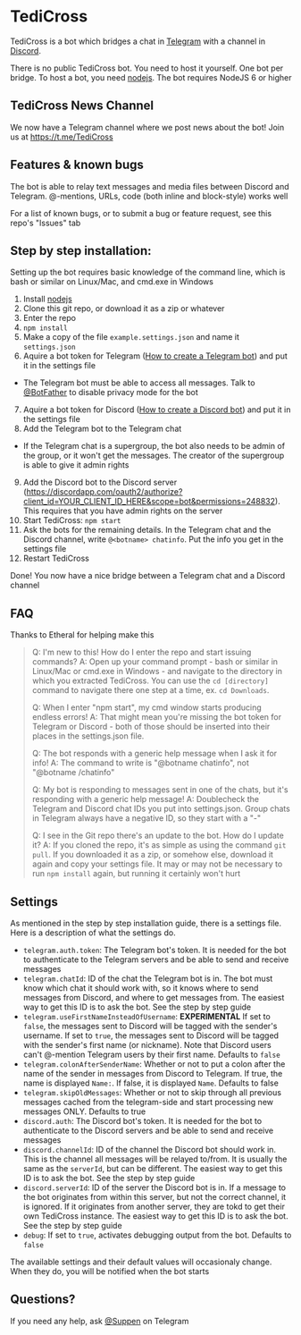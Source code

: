 TediCross
=========
TediCross is a bot which bridges a chat in [Telegram](https://telegram.org) with a channel in [Discord](https://discordapp.com/).

There is no public TediCross bot. You need to host it yourself. One bot per bridge. To host a bot, you need [nodejs](https://nodejs.org). The bot requires NodeJS 6 or higher


TediCross News Channel
----------------------

We now have a Telegram channel where we post news about the bot! Join us at https://t.me/TediCross


Features & known bugs
---------------------

The bot is able to relay text messages and media files between Discord and Telegram. @-mentions, URLs, code (both inline and block-style) works well

For a list of known bugs, or to submit a bug or feature request, see this repo's "Issues" tab


Step by step installation:
--------------------------
Setting up the bot requires basic knowledge of the command line, which is bash or similar on Linux/Mac, and cmd.exe in Windows

 1. Install [nodejs](https://nodejs.org)
 2. Clone this git repo, or download it as a zip or whatever
 3. Enter the repo
 4. `npm install`
 5. Make a copy of the file `example.settings.json` and name it `settings.json`
 6. Aquire a bot token for Telegram ([How to create a Telegram bot](https://core.telegram.org/bots#3-how-do-i-create-a-bot)) and put it in the settings file
   - The Telegram bot must be able to access all messages. Talk to [@BotFather](https://t.me/BotFather) to disable privacy mode for the bot
 7. Aquire a bot token for Discord ([How to create a Discord bot](https://github.com/reactiflux/discord-irc/wiki/Creating-a-discord-bot-&-getting-a-token)) and put it in the settings file
 8. Add the Telegram bot to the Telegram chat
   - If the Telegram chat is a supergroup, the bot also needs to be admin of the group, or it won't get the messages. The creator of the supergroup is able to give it admin rights
 9. Add the Discord bot to the Discord server (https://discordapp.com/oauth2/authorize?client_id=YOUR_CLIENT_ID_HERE&scope=bot&permissions=248832). This requires that you have admin rights on the server
 10. Start TediCross: `npm start`
 11. Ask the bots for the remaining details. In the Telegram chat and the Discord channel, write `@<botname> chatinfo`. Put the info you get in the settings file
 12. Restart TediCross

Done! You now have a nice bridge between a Telegram chat and a Discord channel

FAQ
---

Thanks to Etheral for helping make this

> Q: I'm new to this! How do I enter the repo and start issuing commands?
> A: Open up your command prompt - bash or similar in Linux/Mac or cmd.exe in Windows - and navigate to the directory in which you extracted TediCross. You can use the `cd [directory]` command to navigate there one step at a time, ex. `cd Downloads`. 
> 
> Q: When I enter "npm start", my cmd window starts producing endless errors!
> A: That might mean you're missing the bot token for Telegram or Discord - both of those should be inserted into their places in the settings.json file.
> 
> Q: The bot responds with a generic help message when I ask it for info!
> A: The command to write is "@botname chatinfo", not "@botname /chatinfo"
> 
> Q: My bot is responding to messages sent in one of the chats, but it's responding with a generic help message!
> A: Doublecheck the Telegram and Discord chat IDs you put into settings.json. Group chats in Telegram always have a negative ID, so they start with a "-"
> 
> Q: I see in the Git repo there's an update to the bot. How do I update it?
> A: If you cloned the repo, it's as simple as using the command `git pull`. If you downloaded it as a zip, or somehow else, download it again and copy your settings file. It may or may not be necessary to run `npm install` again, but running it certainly won't hurt

Settings
--------

As mentioned in the step by step installation guide, there is a settings file. Here is a description of what the settings do. 

* `telegram.auth.token`: The Telegram bot's token. It is needed for the bot to authenticate to the Telegram servers and be able to send and receive messages
* `telegram.chatId`: ID of the chat the Telegram bot is in. The bot must know which chat it should work with, so it knows where to send messages from Discord, and where to get messages from. The easiest way to get this ID is to ask the bot. See the step by step guide
* `telegram.useFirstNameInsteadOfUsername`: **EXPERIMENTAL** If set to `false`, the messages sent to Discord will be tagged with the sender's username. If set to `true`, the messages sent to Discord will be tagged with the sender's first name (or nickname). Note that Discord users can't @-mention Telegram users by their first name. Defaults to `false`
* `telegram.colonAfterSenderName`: Whether or not to put a colon after the name of the sender in messages from Discord to Telegram. If true, the name is displayed `Name:`. If false, it is displayed `Name`. Defaults to false
* `telegram.skipOldMessages`: Whether or not to skip through all previous messages cached from the telegram-side and start processing new messages ONLY. Defaults to true
* `discord.auth`: The Discord bot's token. It is needed for the bot to authenticate to the Discord servers and be able to send and receive messages
* `discord.channelId`: ID of the channel the Discord bot should work in. This is the channel all messages will be relayed to/from. It is usually the same as the `serverId`, but can be different. The easiest way to get this ID is to ask the bot. See the step by step guide
* `discord.serverId`: ID of the server the Discord bot is in. If a message to the bot originates from within this server, but not the correct channel, it is ignored. If it originates from another server, they are tokd to get their own TediCross instance. The easiest way to get this ID is to ask the bot. See the step by step guide
* `debug`: If set to `true`, activates debugging output from the bot. Defaults to `false`

The available settings and their default values will occasionaly change. When they do, you will be notified when the bot starts


Questions?
----------

If you need any help, ask [@Suppen](https://t.me/Suppen) on Telegram


